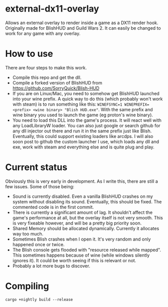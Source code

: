 # external-dx11-overlay
Allows an external overlay to render inside a game as a DX11 render hook. Originally made for BlishHUD and Guild Wars 2.
It can easily be changed to work for any game with any overlay.

# How to use
There are four steps to make this work.

- Compile this repo and get the dll.
- Compile a forked version of BlishHUD from https://github.com/SorryQuick/Blish-HUD
- If you are on Linux/Mac, you need to somehow get BlishHUD launched into your wine prefix. A quick way to do this (which probably won't work with steam) is to run something like this:
  ```WINEFSYNC=1 WINEPREFIX=<prefix> <wine binary> "Blish HUD.exe"```. With the same prefix and wine binary you used to launch the game (eg proton's wine binary).
- You need to load this DLL into the game's process. It will react well with any LoadLibraryW loader. You can also just google or search github for any dll injector out there and run it in the same prefix just like Blish. Eventually, this could support existing loaders like arcdps. I will also soon post to github the custom launcher I use, which loads any dll and exe, work with steam and everything else and is quite plug and play.

# Current status
Obviously this is very early in development. As I write this, there are still a few issues. Some of those being:

- Sound is currently disabled. Even a vanilla BlishHUD crashes on my system without disabling its sound. Eventually, this should be fixed. The commented code is in the first commit.
- There is currently a significant amount of lag. It shouldn't affect the game's performance at all, but the overlay itself is not very smooth. This is very fixeable however, and will be a pretty big priority soon.
- Shared Memory should be allocated dynamically. Currently it allocates way too much.
- Sometimes Blish crashes when I open it. It's very random and only happened once or twice.
- The Blish console gets flooded with "resource released while mapped". This sometimes happens because of wine (while windows silently ignores it). It could be worth seeing if this is relevant or not.
- Probably a lot more bugs to discover.

# Compiling
```cargo +nightly build --release```
